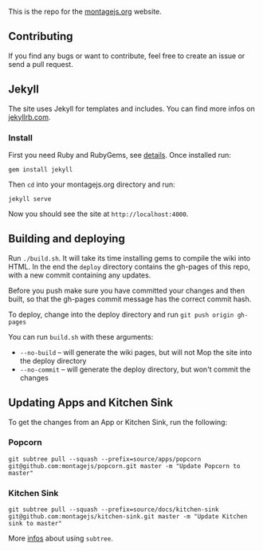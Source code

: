 This is the repo for the [montagejs.org](http://montagejs.org) website.

## Contributing
If you find any bugs or want to contribute, feel free to create an issue or send a pull request.


## Jekyll
The site uses Jekyll for templates and includes. You can find more infos on [jekyllrb.com](http://jekyllrb.com/).

### Install
First you need Ruby and RubyGems, see [details](http://jekyllrb.com/docs/installation/). Once installed run:

    gem install jekyll

Then `cd` into your montagejs.org directory and run:

    jekyll serve
    
Now you should see the site at `http://localhost:4000`.


## Building and deploying

Run `./build.sh`. It will take its time installing gems to compile the wiki
into HTML. In the end the `deploy` directory contains the gh-pages of this
repo, with a new commit containing any updates.

Before you push make sure you have committed your changes and then built, so
that the gh-pages commit message has the correct commit hash.

To deploy, change into the deploy directory and run `git push origin gh-pages`

You can run `build.sh` with these arguments:

* `--no-build` – will generate the wiki pages, but will not Mop the site into the deploy directory
* `--no-commit` – will generate the deploy directory, but won't commit the changes

## Updating Apps and Kitchen Sink

To get the changes from an App or Kitchen Sink, run the following:

### Popcorn
`git subtree pull --squash --prefix=source/apps/popcorn git@github.com:montagejs/popcorn.git master -m "Update Popcorn to master"`

### Kitchen Sink
`git subtree pull --squash --prefix=source/docs/kitchen-sink git@github.com:montagejs/kitchen-sink.git master -m "Update Kitchen sink to master"`

More [infos](https://github.com/montagejs/montage/wiki/git-subtree) about using `subtree`.